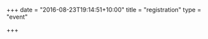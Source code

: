 +++
date = "2016-08-23T19:14:51+10:00"
title = "registration"
type = "event"


+++

<script src='https://js.tito.io/v1'></script>
<link rel="stylesheet" type="text/css" href='https://css.tito.io/v1.1' />
<tito-widget event="devopsaustralia/2016-sydney"></tito-widget>
